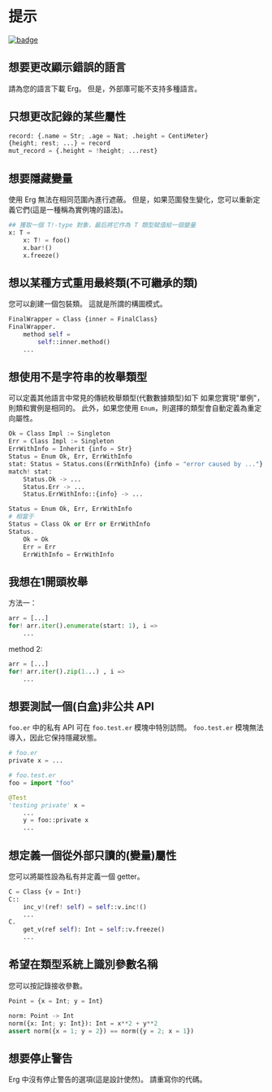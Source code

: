 # 提示

[![badge](https://img.shields.io/endpoint.svg?url=https%3A%2F%2Fgezf7g7pd5.execute-api.ap-northeast-1.amazonaws.com%2Fdefault%2Fsource_up_to_date%3Fowner%3Derg-lang%26repos%3Derg%26ref%3Dmain%26path%3Ddoc/EN/tips.md%26commit_hash%3D51de3c9d5a9074241f55c043b9951b384836b258)](https://gezf7g7pd5.execute-api.ap-northeast-1.amazonaws.com/default/source_up_to_date?owner=erg-lang&repos=erg&ref=main&path=doc/EN/tips.md&commit_hash=51de3c9d5a9074241f55c043b9951b384836b258)

## 想要更改顯示錯誤的語言

請為您的語言下載 Erg。
但是，外部庫可能不支持多種語言。

## 只想更改記錄的某些屬性

```python
record: {.name = Str; .age = Nat; .height = CentiMeter}
{height; rest; ...} = record
mut_record = {.height = !height; ...rest}
```

## 想要隱藏變量

使用 Erg 無法在相同范圍內進行遮蔽。 但是，如果范圍發生變化，您可以重新定義它們(這是一種稱為實例塊的語法)。

````python
## 獲取一個 T!-type 對象，最后將它作為 T 類型賦值給一個變量
x: T =
    x: T! = foo()
    x.bar!()
    x.freeze()
````

## 想以某種方式重用最終類(不可繼承的類)

您可以創建一個包裝類。 這就是所謂的構圖模式。

```python
FinalWrapper = Class {inner = FinalClass}
FinalWrapper.
    method self =
        self::inner.method()
    ...
```

## 想使用不是字符串的枚舉類型

可以定義其他語言中常見的傳統枚舉類型(代數數據類型)如下
如果您實現"單例"，則類和實例是相同的。
此外，如果您使用 `Enum`，則選擇的類型會自動定義為重定向屬性。

```python
Ok = Class Impl := Singleton
Err = Class Impl := Singleton
ErrWithInfo = Inherit {info = Str}
Status = Enum Ok, Err, ErrWithInfo
stat: Status = Status.cons(ErrWithInfo) {info = "error caused by ..."}
match! stat:
    Status.Ok -> ...
    Status.Err -> ...
    Status.ErrWithInfo::{info} -> ...
```

```python
Status = Enum Ok, Err, ErrWithInfo
# 相當于
Status = Class Ok or Err or ErrWithInfo
Status.
    Ok = Ok
    Err = Err
    ErrWithInfo = ErrWithInfo
```

## 我想在1開頭枚舉

方法一：

```python
arr = [...]
for! arr.iter().enumerate(start: 1), i =>
    ...
```

method 2:

```python
arr = [...]
for! arr.iter().zip(1...) , i =>
    ...
```

## 想要測試一個(白盒)非公共 API

`foo.er` 中的私有 API 可在 `foo.test.er` 模塊中特別訪問。
`foo.test.er` 模塊無法導入，因此它保持隱藏狀態。

```python
# foo.er
private x = ...
```

```python
# foo.test.er
foo = import "foo"

@Test
'testing private' x =
    ...
    y = foo::private x
    ...
```

## 想定義一個從外部只讀的(變量)屬性

您可以將屬性設為私有并定義一個 getter。

```python
C = Class {v = Int!}
C::
    inc_v!(ref! self) = self::v.inc!()
    ...
C.
    get_v(ref self): Int = self::v.freeze()
    ...
```

## 希望在類型系統上識別參數名稱

您可以按記錄接收參數。

```python
Point = {x = Int; y = Int}

norm: Point -> Int
norm({x: Int; y: Int}): Int = x**2 + y**2
assert norm({x = 1; y = 2}) == norm({y = 2; x = 1})
```

## 想要停止警告

Erg 中沒有停止警告的選項(這是設計使然)。 請重寫你的代碼。
